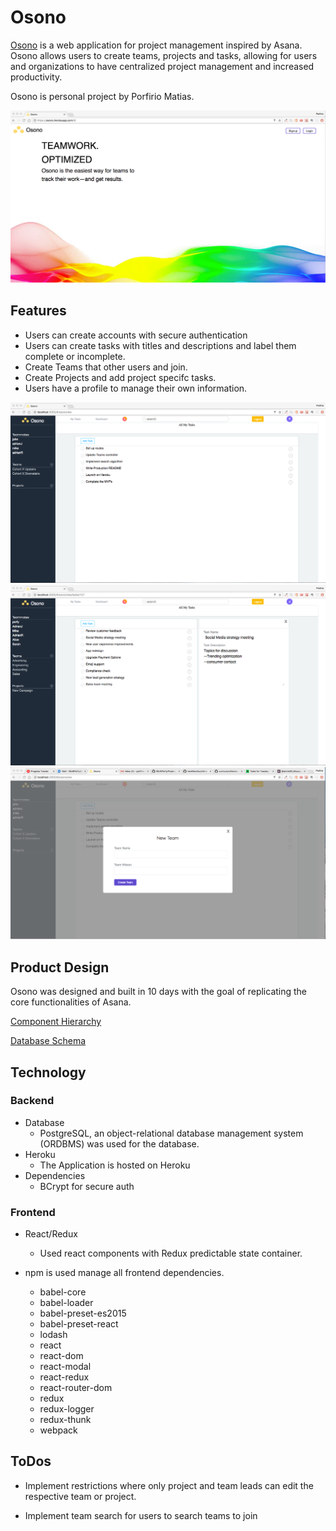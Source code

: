 # Osono

[Osono](https://osono.herokuapp.com) is a web application for project management
inspired by Asana. Osono allows users to create teams, projects and
tasks, allowing for users and organizations to have centralized project
management and increased productivity.

Osono is personal project by Porfirio Matias.

![Wireframe Instructions](https://github.com/SSJ6Porfy/Project_Osono/blob/master/docs/OsonoSignup.png)

## Features

* Users can create accounts with secure authentication
* Users can create tasks with titles and descriptions and label them
complete or incomplete.
* Create Teams that other users and join.  
* Create Projects and add project specifc tasks.
* Users have a profile to manage their own information.

![Wireframe Instructions](https://github.com/SSJ6Porfy/Project_Osono/blob/master/docs/Osonoview.png)
![Wireframe Instructions](https://github.com/SSJ6Porfy/Project_Osono/blob/master/docs/Osonoview%20Task%20Edit.png)
![Wireframe Instructions](https://github.com/SSJ6Porfy/Project_Osono/blob/master/docs/Osonoview%20Create%20Team.png)

## Product Design

Osono was designed and built in 10 days with the goal of replicating
the core functionalities of Asana.

[Component Hierarchy](https://github.com/SSJ6Porfy/Project_Osono/wiki/Component-Hierarchy)

[Database Schema](https://github.com/SSJ6Porfy/Project_Osono/wiki/Database-Schema)


## Technology

### Backend

* Database
  * PostgreSQL, an object-relational database management system (ORDBMS) was used
for the database.  
* Heroku
  * The Application is hosted on Heroku
* Dependencies
  * BCrypt for secure auth

### Frontend

* React/Redux
  * Used react components with Redux predictable state container.

* npm is used manage all frontend dependencies.
  * babel-core
  * babel-loader
  * babel-preset-es2015
  * babel-preset-react
  * lodash
  * react
  * react-dom
  * react-modal
  * react-redux
  * react-router-dom
  * redux
  * redux-logger
  * redux-thunk
  * webpack

## ToDos

* Implement restrictions where only project and team leads can edit
the respective team or project.

* Implement team search for users to search teams to join
